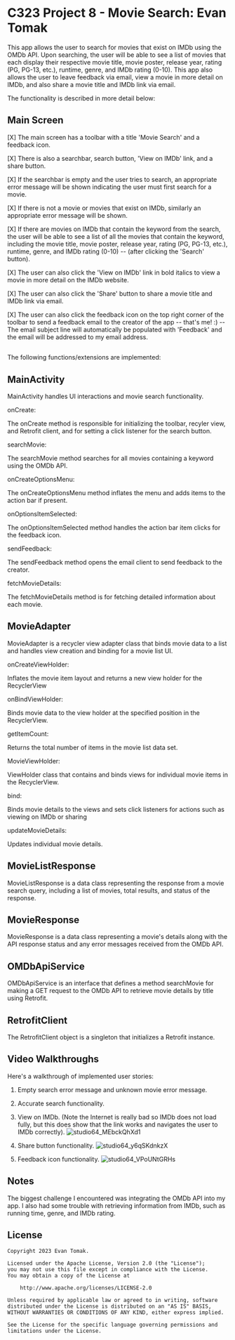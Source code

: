 # C323 Project 8 - Movie Search: Evan Tomak

This app allows the user to search for movies that exist on IMDb using the OMDb API. Upon searching, the user will be able to see a list of movies that each display their respective movie title, movie poster, release year, rating (PG, PG-13, etc.), runtime, genre, and IMDb rating (0-10).
This app also allows the user to leave feedback via email, view a movie in more detail on IMDb, and also share a movie title and IMDb link via email.

The functionality is described in more detail below:

## Main Screen

[X] The main screen has a toolbar with a title 'Movie Search' and a feedback icon.

[X] There is also a searchbar, search button, 'View on IMDb' link, and a share button.

[X] If the searchbar is empty and the user tries to search, an appropriate error message will be shown indicating the user must first search for a movie.

[X] If there is not a movie or movies that exist on IMDb, similarly an appropriate error message will be shown.

[X] If there are movies on IMDb that contain the keyword from the search, the user will be able to see a list of all the movies that contain the keyword, including the movie title, movie poster, release year, rating (PG, PG-13, etc.), runtime, genre, and IMDb rating (0-10) -- (after clicking the 'Search' button).

[X] The user can also click the 'View on IMDb' link in bold italics to view a movie in more detail on the IMDb website.

[X] The user can also click the 'Share' button to share a movie title and IMDb link via email.

[X] The user can also click the feedback icon on the top right corner of the toolbar to send a feedback email to the creator of the app -- that's me! :) -- The email subject line will automatically be populated with 'Feedback' and the email will be addressed to my email address.

##

The following functions/extensions are implemented:

## MainActivity

MainActivity handles UI interactions and movie search functionality.

onCreate:

The onCreate method is responsible for initializing the toolbar, recyler view, and Retrofit client, and for setting a click listener for the search button. 

searchMovie:

The searchMovie method searches for all movies containing a keyword using the OMDb API.

onCreateOptionsMenu:

The onCreateOptionsMenu method inflates the menu and adds items to the action bar if present.

onOptionsItemSelected:

The onOptionsItemSelected method handles the action bar item clicks for the feedback icon.

sendFeedback:

The sendFeedback method opens the email client to send feedback to the creator.

fetchMovieDetails:

The fetchMovieDetails method is for fetching detailed information about each movie.

## MovieAdapter

MovieAdapter is a recycler view adapter class that binds movie data to a list and handles view creation and binding for a movie list UI.

onCreateViewHolder:

Inflates the movie item layout and returns a new view holder for the RecyclerView

onBindViewHolder:

Binds movie data to the view holder at the specified position in the RecyclerView.

getItemCount:

Returns the total number of items in the movie list data set.

MovieViewHolder:

ViewHolder class that contains and binds views for individual movie items in the RecyclerView.

bind:

Binds movie details to the views and sets click listeners for actions such as viewing on IMDb or sharing

updateMovieDetails:

Updates individual movie details.

## MovieListResponse

MovieListResponse is a data class representing the response from a movie search query, including a list of movies, total results, and status of the response.

## MovieResponse

MovieResponse is a data class representing a movie's details along with the API response status and any error messages received from the OMDb API.

## OMDbApiService

OMDbApiService is an interface that defines a method searchMovie for making a GET request to the OMDb API to retrieve movie details by title using Retrofit.

## RetrofitClient

The RetrofitClient object is a singleton that initializes a Retrofit instance.

## Video Walkthroughs

Here's a walkthrough of implemented user stories:

1. Empty search error message and unknown movie error message.



2. Accurate search functionality.



3. View on IMDb. (Note the Internet is really bad so IMDb does not load fully, but this does show that the link works and navigates the user to IMDb correctly).
![studio64_MEbckQhXd1](https://github.com/evan2mak/MovieSearch/assets/128643914/c885080a-7cee-4b0b-8378-7679ac17d87c)


4. Share button functionality.
![studio64_y6qSKdnkzX](https://github.com/evan2mak/MovieSearch/assets/128643914/dd41204f-78b4-43d7-a3c0-cfcf0e8adbc6)


5. Feedback icon functionality.
![studio64_VPoUNtGRHs](https://github.com/evan2mak/MovieSearch/assets/128643914/70b39129-0008-42f1-b279-f25492812fe5)


## Notes

The biggest challenge I encountered was integrating the OMDb API into my app. I also had some trouble with retrieving information from IMDb, such as running time, genre, and IMDb rating. 

## License

    Copyright 2023 Evan Tomak.

    Licensed under the Apache License, Version 2.0 (the "License");
    you may not use this file except in compliance with the License.
    You may obtain a copy of the License at

        http://www.apache.org/licenses/LICENSE-2.0

    Unless required by applicable law or agreed to in writing, software
    distributed under the License is distributed on an "AS IS" BASIS, WITHOUT WARRANTIES OR CONDITIONS OF ANY KIND, either express implied.

    See the License for the specific language governing permissions and
    limitations under the License.



